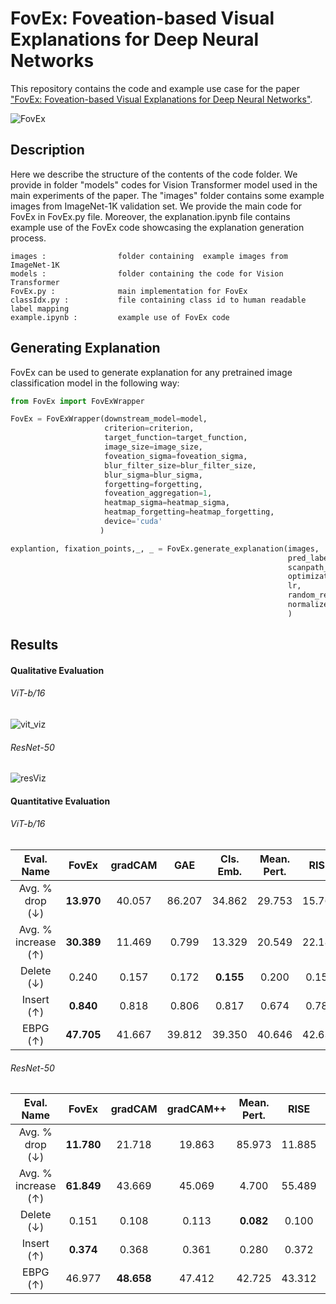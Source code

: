 # FovEx: Foveation-based Visual Explanations for Deep Neural Networks

This repository contains the code and example use case for the paper ["FovEx: Foveation-based Visual Explanations for Deep Neural Networks"](https://arxiv.org/abs/2408.02123).

![FovEx](https://github.com/user-attachments/assets/50432df7-cc16-44e9-9fc4-faae5888e620)

Description
----------------------
Here we describe the structure of the contents of the code folder. We provide in folder "models" codes for Vision Transformer model used in the main experiments of the paper. The "images" folder contains some example images from ImageNet-1K validation set. We provide the main code for FovEx in FovEx.py file. Moreover, the explanation.ipynb file contains example use of the FovEx code showcasing the explanation generation process.

    images :                folder containing  example images from ImageNet-1K
    models :                folder containing the code for Vision Transformer
    FovEx.py :              main implementation for FovEx
    classIdx.py :           file containing class id to human readable label mapping 
    example.ipynb :         example use of FovEx code

Generating Explanation
----------------------
FovEx can be used to generate explanation for any pretrained image classification model in the following way:
``` python
from FovEx import FovExWrapper

FovEx = FovExWrapper(downstream_model=model,
                     criterion=criterion,
                     target_function=target_function,
                     image_size=image_size,
                     foveation_sigma=foveation_sigma,
                     blur_filter_size=blur_filter_size,
                     blur_sigma=blur_sigma,
                     forgetting=forgetting,
                     foveation_aggregation=1,
                     heatmap_sigma=heatmap_sigma,
                     heatmap_forgetting=heatmap_forgetting,
                     device='cuda'
                    )

explantion, fixation_points,_, _ = FovEx.generate_explanation(images,                                                                                
                                                              pred_labels, 
                                                              scanpath_length, 
                                                              optimization_steps, 
                                                              lr, 
                                                              random_restart,
                                                              normalize_heatmap
                                                              )
```
Results
----------------------
#### Qualitative Evaluation 
###### ViT-b/16
![vit_viz](https://github.com/user-attachments/assets/c099f685-5e41-4031-a5b6-8d33e29dab63)
###### ResNet-50
![resViz](https://github.com/user-attachments/assets/0669c886-f980-4fac-8c13-2df67951e451)

#### Quantitative Evaluation 
###### ViT-b/16
| Eval. Name | FovEx | gradCAM | GAE | Cls. Emb. | Mean. Pert. | RISE | randomCAM |
|:----------:|:-----:|:-------:|:---:|:---------:|:----------:|:----:|:---------:|
|     Avg. % drop (↓)           |  **13.970**    |    40.057     | 86.207    |     34.862    |      29.753     |   15.763   |     80.714      |
|     Avg. % increase (↑)       |   **30.389**   |     11.469    |  0.799    |     13.329    |      20.549     |   22.189   |      1.789     |
|      Delete (↓)               |   0.240        |     0.157     |  0.172    |    **0.155**  |       0.200     |   0.158   |       0.395    |
|     Insert (↑)                |    **0.840**   |    0.818      |  0.806    |     0.817     |       0.674     |   0.782   |        0.682   |
|      EBPG (↑)                 |    **47.705**  |    41.667     |   39.812  |     39.350    |       40.646    |   42.633   |        35.708   |

###### ResNet-50
| Eval. Name | FovEx | gradCAM | gradCAM++  | Mean. Pert. | RISE | randomCAM |
|:----------:|:-----:|:-------:|:---:|:---------:|:----------:|:----:|
|     Avg. % drop (↓)           |  **11.780**    | 21.718    |     19.863    |      85.973     |   11.885   |     61.317      |
|     Avg. % increase (↑)       |   **61.849**   |  43.669   |     45.069    |      4.700      |   55.489   |     16.729     |
|      Delete (↓)               |   0.151        |  0.108    |     0.113     |      **0.082**  |   0.100   |       0.212    |
|     Insert (↑)                |    **0.374**   |  0.368    |     0.361     |       0.280     |   0.372   |        0.287   |
|      EBPG (↑)                 |    46.977      |**48.658** |     47.412    |       42.725    |   43.312   |        38.118   |
